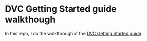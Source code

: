 # DVC Getting Started guide walkthough

In this repo, I do the walkthrough of the
[DVC Getting Started guide](https://dvc.org/doc/start).
